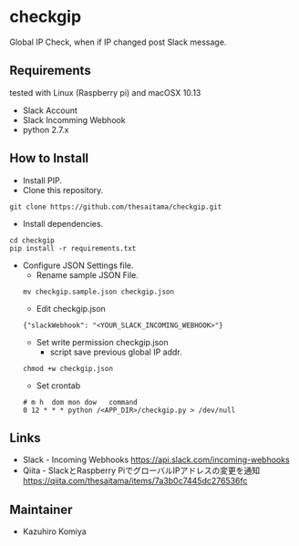 # checkgip
Global IP Check, when if IP changed post Slack message.

## Requirements
tested with Linux (Raspberry pi) and macOSX 10.13

* Slack Account
* Slack Incomming Webhook
* python 2.7.x

## How to Install
* Install PIP.
* Clone this repository.
```
git clone https://github.com/thesaitama/checkgip.git
```   
* Install dependencies.
```
cd checkgip
pip install -r requirements.txt
```
* Configure JSON Settings file.
  + Rename sample JSON File.
  ```
  mv checkgip.sample.json checkgip.json
  ```
  + Edit checkgip.json
  ```
  {"slackWebhook": "<YOUR_SLACK_INCOMING_WEBHOOK>"}
  ```
  + Set write permission checkgip.json
    - script save previous global IP addr.
  ```
  chmod +w checkgip.json
  ```
  + Set crontab
  ```
  # m h  dom mon dow   command
  0 12 * * * python /<APP_DIR>/checkgip.py > /dev/null
  ```

## Links
* Slack - Incoming Webhooks
 https://api.slack.com/incoming-webhooks
* Qiita - SlackとRaspberry PiでグローバルIPアドレスの変更を通知
 https://qiita.com/thesaitama/items/7a3b0c7445dc276536fc

## Maintainer
* Kazuhiro Komiya

